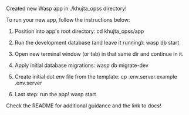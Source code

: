 Created new Wasp app in ./khujta_opss directory!

To run your new app, follow the instructions below:

  1. Position into app's root directory:
    cd khujta_opss/app

  2. Run the development database (and leave it running):
    wasp db start

  3. Open new terminal window (or tab) in that same dir and continue in it.

  4. Apply initial database migrations:
    wasp db migrate-dev

  5. Create initial dot env file from the template:
    cp .env.server.example .env.server

  6. Last step: run the app!
    wasp start

Check the README for additional guidance and the link to docs!